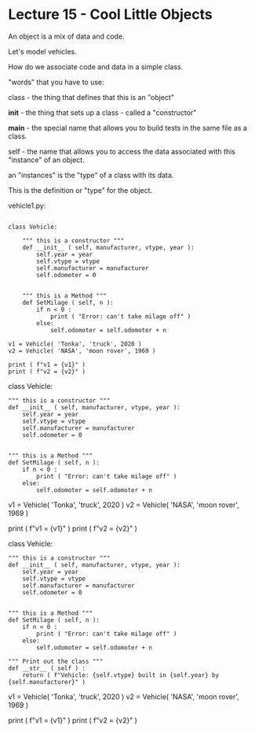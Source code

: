 


# Lecture 15 - Cool Little Objects

An object is a mix of data and code.

Let's model vehicles.

How do we associate code and data in a simple class.

"words" that you have to use:

class - the thing that defines that this is an "object"

__init__ - the thing that sets up a class - called a "constructor"

__main__ - the special name that allows you to build tests in the same file as a class.

self - the name that allows you to access the data associated with this "instance" of an object.

an "instances" is the "type" of a class with its data.


This is the definition or "type" for the object.

vehicle1.py:

```

class Vehicle:

    """ this is a constructor """
    def __init__ ( self, manufacturer, vtype, year ):
        self.year = year    
        self.vtype = vtype    
        self.manufacturer = manufacturer    
        self.odometer = 0


    """ this is a Method """
    def SetMilage ( self, n ):
        if n < 0 :
            print ( "Error: can't take milage off" )
        else:
            self.odomoter = self.odomoter + n

v1 = Vehicle( 'Tonka', 'truck', 2020 )
v2 = Vehicle( 'NASA', 'moon rover', 1969 )

print ( f"v1 = {v1}" )
print ( f"v2 = {v2}" )

```



class Vehicle:

    """ this is a constructor """
    def __init__ ( self, manufacturer, vtype, year ):
        self.year = year    
        self.vtype = vtype    
        self.manufacturer = manufacturer    
        self.odometer = 0


    """ this is a Method """
    def SetMilage ( self, n ):
        if n < 0 :
            print ( "Error: can't take milage off" )
        else:
            self.odomoter = self.odomoter + n

v1 = Vehicle( 'Tonka', 'truck', 2020 )
v2 = Vehicle( 'NASA', 'moon rover', 1969 )

print ( f"v1 = {v1}" )
print ( f"v2 = {v2}" )

class Vehicle:

    """ this is a constructor """
    def __init__ ( self, manufacturer, vtype, year ):
        self.year = year    
        self.vtype = vtype    
        self.manufacturer = manufacturer    
        self.odometer = 0


    """ this is a Method """
    def SetMilage ( self, n ):
        if n < 0 :
            print ( "Error: can't take milage off" )
        else:
            self.odomoter = self.odomoter + n

    """ Print out the class """
    def __str__ ( self ) :
        return ( f"Vehicle: {self.vtype} built in {self.year} by {self.manufacturer}" )

v1 = Vehicle( 'Tonka', 'truck', 2020 )
v2 = Vehicle( 'NASA', 'moon rover', 1969 )

print ( f"v1 = {v1}" )
print ( f"v2 = {v2}" )
